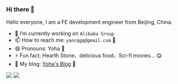 ### Hi there 👋

Hello everyone, I am a FE development engineer from Beijing, China.

- 🔭 I’m currently working on `Alibaba Group` 
- 📫 How to reach me: `yancqgq@gmail.com` 🤗
- 😄 Pronouns: Yoha 🥳
- ⚡ Fun fact: Hearth Stone、delicious food、Sci-fi movies... 😋
- 🤔 My blog: [Yoha's Blog](https://up-4ever.site/) 💫

![](https://github-readme-stats.vercel.app/api?username=yancqS&show_icons=true&icon_color=0366d6&text_color=24292e&bg_color=ffffff&hide_title=true)
![](https://github-readme-stats.vercel.app/api/top-langs/?username=yancqS&layout=compact)
